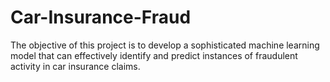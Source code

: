 # Car-Insurance-Fraud
The objective of this project is to develop a sophisticated machine learning model that can effectively identify and predict instances of fraudulent activity in car insurance claims. 
